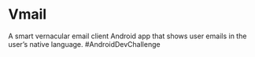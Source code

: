 # Vmail
A smart vernacular email client Android app that shows user emails in the user’s native language. #AndroidDevChallenge
